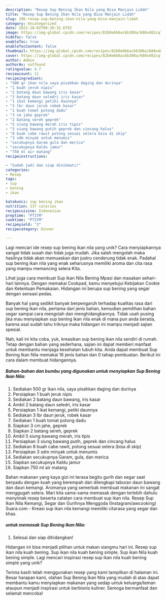 ```yaml
---
description: "Resep Sup Bening Ikan Nila yang Bisa Manjain Lidah"
title: "Resep Sup Bening Ikan Nila yang Bisa Manjain Lidah"
slug: 296-resep-sup-bening-ikan-nila-yang-bisa-manjain-lidah
category: Uncategorized
date: 2022-10-02T09:28:32.676Z
image: https://img-global.cpcdn.com/recipes/82b0e6b6acbb308a/680x482cq70/sup-bening-ikan-nila-foto-resep-utama.jpg
hideToc: false
enableToc: true
enableTocContent: false
thumbnail: https://img-global.cpcdn.com/recipes/82b0e6b6acbb308a/680x482cq70/sup-bening-ikan-nila-foto-resep-utama.jpg
cover: https://img-global.cpcdn.com/recipes/82b0e6b6acbb308a/680x482cq70/sup-bening-ikan-nila-foto-resep-utama.jpg
author: Admin
authorAv: notfound
ratingvalue: 4.7
reviewcount: 11
recipeingredient:
- "500 gr ikan nila saya pisahkan daging dan durinya"
- "1 buah jeruk nipis"
- "2 batang daun bawang iris kasar"
- "2 batang daun seledri iris kasar"
- "1 ikat kemangi petiki daunnya"
- "3 lbr daun jeruk robek kasar"
- "1 buah tomat potong dadu"
- "3 cm jahe geprek"
- "2 batang sereh geprek"
- "5 siung bawang merah iris tipis"
- "3 siung bawang putih geprek dan cincang halus"
- "8 buah cabe rawit potong sesuai selera bisa di skip"
- "3 sdm minyak untuk menumis"
- "secukupnya Garam gula dan merica"
- "secukupnya Kaldu jamur"
- "750 ml air matang"
recipeinstructions:

- "Sudah jadi dan siap dinikmati!"
categories:
- Resep
tags:
- sup
- bening
- ikan

katakunci: sup bening ikan 
nutrition: 237 calories
recipecuisine: Indonesian
preptime: "PT37M"
cooktime: "PT37M"
recipeyield: "3"
recipecategory: Dinner

---
```





Lagi mencari ide resep sup bening ikan nila yang unik? Cara menyiapkannya sangat tidak susah dan tidak juga mudah. Jika salah mengolah maka hasilnya tidak akan memuaskan dan justru cenderung tidak enak. Padahal sup bening ikan nila yang enak seharusnya memiliki aroma dan cita rasa yang mampu memancing selera Kita.





Lihat juga cara membuat Sup Ikan Nila Bening Mpasi dan masakan sehari-hari lainnya. Dengan memakai Cookpad, kamu menyetujui Kebijakan Cookie dan Ketentuan Pemakaian. Hidangan ini berupa sup bening yang segar dengan sensasi pedas.

Banyak hal yang sedikit banyak berpengaruh terhadap kualitas rasa dari sup bening ikan nila, pertama dari jenis bahan, kemudian pemilihan bahan segar sampai cara mengolah dan menghidangkannya. Tidak usah pusing jika mau menyiapkan sup bening ikan nila enak di mana pun anda berada, karena asal sudah tahu triknya maka hidangan ini mampu menjadi sajian spesial.






Nah, kali ini kita coba, yuk, kreasikan sup bening ikan nila sendiri di rumah. Tetap dengan bahan yang sederhana, sajian ini dapat memberi manfaat untuk membantu menjaga kesehatan tubuh kita. Anda dapat membuat Sup Bening Ikan Nila memakai 16 jenis bahan dan 0 tahap pembuatan. Berikut ini cara dalam membuat hidangannya.

<!--inarticleads1-->

##### Bahan-bahan dan bumbu yang digunakan untuk menyiapkan Sup Bening Ikan Nila:

1. Sediakan 500 gr ikan nila, saya pisahkan daging dan durinya
1. Persiapkan 1 buah jeruk nipis
1. Sediakan 2 batang daun bawang, iris kasar
1. Ambil 2 batang daun seledri, iris kasar
1. Persiapkan 1 ikat kemangi, petiki daunnya
1. Sediakan 3 lbr daun jeruk, robek kasar
1. Sediakan 1 buah tomat potong dadu
1. Siapkan 3 cm jahe, geprek
1. Siapkan 2 batang sereh, geprek
1. Ambil 5 siung bawang merah, iris tipis
1. Persiapkan 3 siung bawang putih, geprek dan cincang halus
1. Sediakan 8 buah cabe rawit, potong sesuai selera (bisa di skip)
1. Persiapkan 3 sdm minyak untuk menumis
1. Sediakan secukupnya Garam, gula, dan merica
1. Siapkan secukupnya Kaldu jamur
1. Siapkan 750 ml air matang


Bahan makanan yang kaya gizi ini terasa begitu gurih dan segar saat berpadu dengan kuah yang berempah dan dilengkapi taburan daun bawang dan daun kemangi. Aromanya yang semerbak membuat makanan ini sangat menggugah selera. Mari kita sama-sama memasak dengan terlebih dahulu menyimak resep beserta catatan cara membuat sup ikan nila. Resep Sup Ikan Nila Kemangi, Segar dan Gurihnya Menggoda (Instagram/awcooking) Suara.com - Kreasi sup ikan nila kemangi memiliki citarasa yang segar dan khas. 

<!--inarticleads2-->

#####  untuk memasak Sup Bening Ikan Nila:


1. Selesai dan siap dihidangkan!

Hidangan ini bisa menjadi pilihan untuk makan siangmu hari ini. Resep sup ikan nila kuah bening. Sup ikan nila kuah bening simple. Sup ikan Nila kuah bening simple. Lagi mencari inspirasi resep sup ikan nila kuah bening simple yang unik? 

Terima kasih telah menggunakan resep yang kami tampilkan di halaman ini. Besar harapan kami, olahan Sup Bening Ikan Nila yang mudah di atas dapat membantu kamu menyiapkan makanan yang sedap untuk keluarga/teman ataupun menjadi inspirasi untuk berbisnis kuliner. Semoga bermanfaat dan selamat mencoba!
